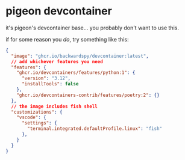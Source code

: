 # pigeon devcontainer

it's pigeon's devcontainer base... you probably don't want to use this.

if for some reason you *do*, try something like this:

```json
{
  "image": "ghcr.io/backwardspy/devcontainer:latest",
  // add whichever features you need
  "features": {
    "ghcr.io/devcontainers/features/python:1": {
      "version": "3.12",
      "installTools": false
    },
    "ghcr.io/devcontainers-contrib/features/poetry:2": {}
  },
  // the image includes fish shell
  "customizations": {
    "vscode": {
      "settings": {
        "terminal.integrated.defaultProfile.linux": "fish"
      },
    }
  }
}
```